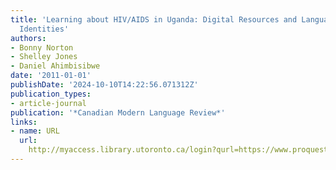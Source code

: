 ```yaml
---
title: 'Learning about HIV/AIDS in Uganda: Digital Resources and Language Learner
  Identities'
authors:
- Bonny Norton
- Shelley Jones
- Daniel Ahimbisibwe
date: '2011-01-01'
publishDate: '2024-10-10T14:22:56.071312Z'
publication_types:
- article-journal
publication: '*Canadian Modern Language Review*'
links:
- name: URL
  url: 
    http://myaccess.library.utoronto.ca/login?qurl=https://www.proquest.com/docview/964188352?accountid=14771&bdid=38382&_bd=jeyYa5X1ipeHVf%2BLrNUeQI%2F7PM0%3D
---
```


